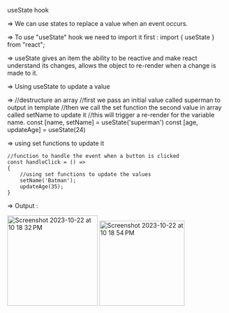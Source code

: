 useState hook

=> We can use states to replace a value when an event occurs.

=> To use "useState" hook we need to import it first : import { useState } from "react";

=> useState gives an item the ability to be reactive and make react understand its changes, allows the object to re-render when a change is made to it.

=> Using useState to update a value

=>  //destructure an array
    //first we pass an initial value called superman to output in template
    //then we call the set function the second value in array called setName to update it
    //this will trigger a re-render for the variable name.
    const [name, setName] = useState('superman')
    const [age, updateAge] = useState(24)

=>   using set functions to update it

    //function to handle the event when a button is clicked
    const handleClick = () => 
    {
        //using set functions to update the values
        setName('Batman');
        updateAge(35);
    } 

=> Output : 

<img width="207" alt="Screenshot 2023-10-22 at 10 18 32 PM" src="https://github.com/sreeram2001/ReactJS/assets/40134790/9422ce83-9e9c-4bf0-b86c-629071f078d3">

<img width="195" alt="Screenshot 2023-10-22 at 10 18 54 PM" src="https://github.com/sreeram2001/ReactJS/assets/40134790/d4e94e9c-ea2e-49f0-9f03-7e33584beb24">

